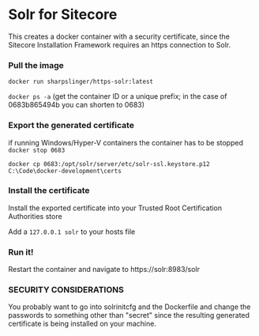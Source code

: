 # Solr for Sitecore
This creates a docker container with a security certificate, since the Sitecore Installation Framework requires an https connection to Solr.

### Pull the image
`docker run sharpslinger/https-solr:latest`

`docker ps -a` (get the container ID or a unique prefix; in the case of 0683b865494b you can shorten to 0683)

### Export the generated certificate
if running Windows/Hyper-V containers the container has to be stopped
```docker stop 0683```

```docker cp 0683:/opt/solr/server/etc/solr-ssl.keystore.p12 C:\Code\docker-development\certs```

### Install the certificate
Install the exported certificate into your Trusted Root Certification Authorities store

Add a `127.0.0.1 solr` to your hosts file

### Run it!
Restart the container and navigate to https://solr:8983/solr

### SECURITY CONSIDERATIONS
You probably want to go into solrinitcfg and the Dockerfile and change the passwords to something other than "secret" since the resulting generated certificate is being installed on your machine.